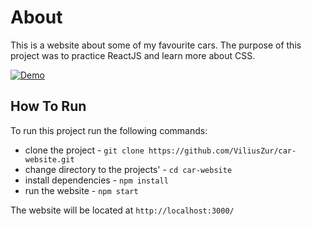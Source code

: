 <h1>About</h1>

This is a website about some of my favourite cars. The purpose of this project was to practice ReactJS and learn more about CSS.

[![Demo](https://i.imgur.com/xHgFi3A.png)](https://beautiful-cars.netlify.app/)

<h2>How To Run</h2>

To run this project run the following commands:

* clone the project - `git clone https://github.com/ViliusZur/car-website.git`
* change directory to the projects' - `cd car-website`
* install dependencies - `npm install`
* run the website - `npm start`

The website will be located at `http://localhost:3000/`
